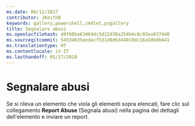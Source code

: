 ```yaml
---
ms.date: 06/12/2017
contributor: JKeithB
keywords: gallery,powershell,cmdlet,psgallery
title: Segnalare abusi
ms.openlocfilehash: 49f68ba634644c5d22d38a254b4c8c93ea9374d0
ms.sourcegitcommit: 54534635eedacf531d8d6344019dc16a50b8b441
ms.translationtype: HT
ms.contentlocale: it-IT
ms.lasthandoff: 05/17/2018
---
```

# <a name="report-abuse"></a>Segnalare abusi

Se si rileva un elemento che viola gli elementi sopra elencati, fare clic sul collegamento **Report Abuse** (Segnala abusi) nella pagina dei dettagli dell'elemento e inviare un report.